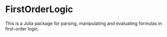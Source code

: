 # FirstOrderLogic

This is a Julia package for parsing, manipulating and evaluating formulas in first-order logic.
